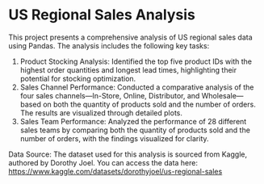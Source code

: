# US Regional Sales Analysis

This project presents a comprehensive analysis of US regional sales data using Pandas. The analysis includes the following key tasks:

1. Product Stocking Analysis: Identified the top five product IDs with the highest order quantities and longest lead times, highlighting their potential for stocking optimization.
2. Sales Channel Performance: Conducted a comparative analysis of the four sales channels—In-Store, Online, Distributor, and Wholesale—based on both the quantity of products sold and the number of orders. The results are visualized through detailed plots.
3. Sales Team Performance: Analyzed the performance of 28 different sales teams by comparing both the quantity of products sold and the number of orders, with the findings visualized for clarity.

Data Source:
The dataset used for this analysis is sourced from Kaggle, authored by Dorothy Joel. 
You can access the data here: https://www.kaggle.com/datasets/dorothyjoel/us-regional-sales
